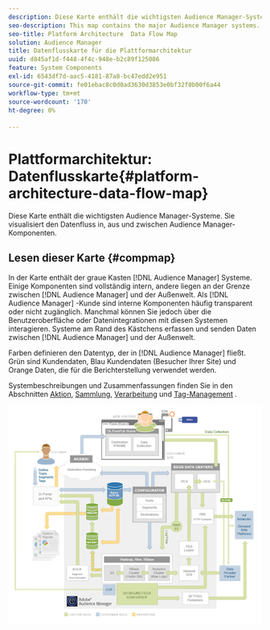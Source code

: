 ```yaml
---
description: Diese Karte enthält die wichtigsten Audience Manager-Systeme. Sie visualisiert den Datenfluss in, aus und zwischen Audience Manager-Komponenten.
seo-description: This map contains the major Audience Manager systems. It visually represents how data flows into, out of, and among Audience Manager components.
seo-title: Platform Architecture  Data Flow Map
solution: Audience Manager
title: Datenflusskarte für die Plattformarchitektur
uuid: d845af1d-f448-4f4c-948e-b2c89f125086
feature: System Components
exl-id: 6543df7d-aac5-4181-87a8-bc47edd2e951
source-git-commit: fe01ebac8c0d0ad3630d3853e0bf32f0b00f6a44
workflow-type: tm+mt
source-wordcount: '170'
ht-degree: 0%

---
```


# Plattformarchitektur: Datenflusskarte{#platform-architecture-data-flow-map}

Diese Karte enthält die wichtigsten Audience Manager-Systeme. Sie visualisiert den Datenfluss in, aus und zwischen Audience Manager-Komponenten.

## Lesen dieser Karte {#compmap}

<!-- 

c_compmap.xml

 -->

In der Karte enthält der graue Kasten [!DNL Audience Manager] Systeme. Einige Komponenten sind vollständig intern, andere liegen an der Grenze zwischen [!DNL Audience Manager] und der Außenwelt. Als [!DNL Audience Manager] -Kunde sind interne Komponenten häufig transparent oder nicht zugänglich. Manchmal können Sie jedoch über die Benutzeroberfläche oder Datenintegrationen mit diesen Systemen interagieren. Systeme am Rand des Kästchens erfassen und senden Daten zwischen [!DNL Audience Manager] und der Außenwelt.

Farben definieren den Datentyp, der in [!DNL Audience Manager] fließt. Grün sind Kundendaten, Blau Kundendaten (Besucher Ihrer Site) und Orange Daten, die für die Berichterstellung verwendet werden.

Systembeschreibungen und Zusammenfassungen finden Sie in den Abschnitten [Aktion](../../reference/system-components/components-data-action.md), [Sammlung](../../reference/system-components/components-data-collection.md), [Verarbeitung](../../reference/system-components/components-data-processing.md) und [Tag-Management](../../reference/system-components/components-tag-management.md) .

![](assets/flowmap.png)
